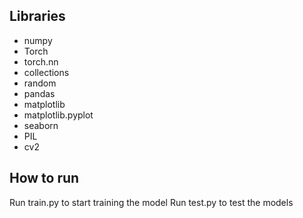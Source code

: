 ## Libraries
- numpy
- Torch
- torch.nn
- collections
- random
- pandas
- matplotlib
- matplotlib.pyplot
- seaborn
- PIL
- cv2


## How to run
Run train.py to start training the model
Run test.py to test the models


